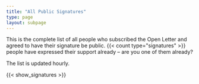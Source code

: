 ```yaml
---
title: "All Public Signatures"
type: page
layout: subpage
---
```


This is the complete list of all people who subscribed the Open Letter and agreed to have their signature be public. {{< count type="signatures" >}} people have expressed their support already – are you one of them already?

The list is updated hourly.

{{< show_signatures >}}

